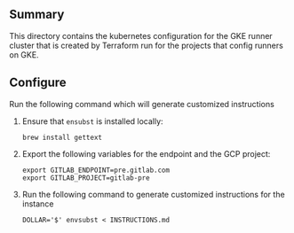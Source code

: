 ## Summary

This directory contains the kubernetes configuration for the GKE runner cluster
that is created by Terraform run for the projects that config runners on GKE.

## Configure

Run the following command which will generate customized instructions

1. Ensure that `ensubst` is installed locally:

    ```
    brew install gettext
    ```

2. Export the following variables for the endpoint and the GCP project:

    ```
    export GITLAB_ENDPOINT=pre.gitlab.com
    export GITLAB_PROJECT=gitlab-pre
    ```
    
3. Run the following command to generate customized instructions for the
   instance

    ```
    DOLLAR='$' envsubst < INSTRUCTIONS.md
    ```
